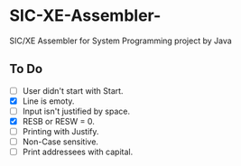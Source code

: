 # SIC-XE-Assembler-

SIC/XE Assembler for System Programming project by Java

## To Do ##

- [ ] User didn't start with Start.
- [x] Line is emoty.
- [ ] Input isn't justified by space.
- [x] RESB or RESW = 0.
- [ ] Printing with Justify.
- [ ] Non-Case sensitive.
- [ ] Print addressees with capital.
